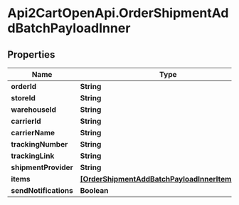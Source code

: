 # Api2CartOpenApi.OrderShipmentAddBatchPayloadInner

## Properties

Name | Type | Description | Notes
------------ | ------------- | ------------- | -------------
**orderId** | **String** |  | 
**storeId** | **String** |  | [optional] 
**warehouseId** | **String** |  | [optional] 
**carrierId** | **String** |  | [optional] 
**carrierName** | **String** |  | [optional] 
**trackingNumber** | **String** |  | 
**trackingLink** | **String** |  | [optional] 
**shipmentProvider** | **String** |  | [optional] 
**items** | [**[OrderShipmentAddBatchPayloadInnerItemsInner]**](OrderShipmentAddBatchPayloadInnerItemsInner.md) |  | [optional] 
**sendNotifications** | **Boolean** |  | [optional] 


